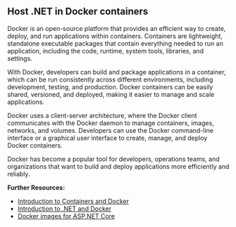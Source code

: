 ## Host .NET in Docker containers

Docker is an open-source platform that provides an efficient way to create, deploy, and run applications within containers. Containers are lightweight, standalone executable packages that contain everything needed to run an application, including the code, runtime, system tools, libraries, and settings.

With Docker, developers can build and package applications in a container, which can be run consistently across different environments, including development, testing, and production. Docker containers can be easily shared, versioned, and deployed, making it easier to manage and scale applications.

Docker uses a client-server architecture, where the Docker client communicates with the Docker daemon to manage containers, images, networks, and volumes. Developers can use the Docker command-line interface or a graphical user interface to create, manage, and deploy Docker containers.

Docker has become a popular tool for developers, operations teams, and organizations that want to build and deploy applications more efficiently and reliably.

**Further Resources:**

 - [Introduction to Containers and Docker](https://learn.microsoft.com/en-us/dotnet/architecture/microservices/container-docker-introduction/)
 - [Introduction to .NET and Docker](https://learn.microsoft.com/en-us/dotnet/core/docker/introduction?source=recommendations)
 - [Docker images for ASP.NET Core](https://learn.microsoft.com/en-us/aspnet/core/host-and-deploy/docker/building-net-docker-images?view=aspnetcore-7.0)

